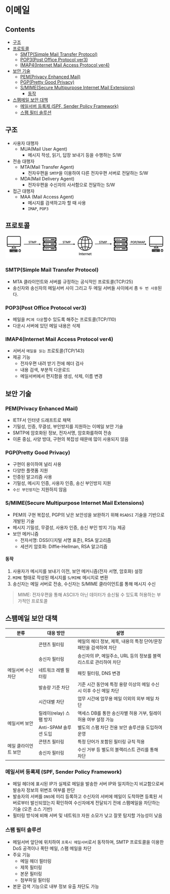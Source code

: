 이메일
===

Contents
---

- [구조](#구조)
- [프로토콜](#프로토콜)
  - [SMTP(Simple Mail Transfer Protocol)](#smtpsimple-mail-transfer-protocol)
  - [POP3(Post Office Protocol ver3)](#pop3post-office-protocol-ver3)
  - [IMAP4(Internet Mail Access Protocol ver4)](#imap4internet-mail-access-protocol-ver4)
- [보안 기술](#보안-기술)
  - [PEM(Privacy Enhanced Mail)](#pemprivacy-enhanced-mail)
  - [PGP(Pretty Good Privacy)](#pgppretty-good-privacy)
  - [S/MIME(Secure Multipurpose Internet Mail Extensions)](#smimesecure-multipurpose-internet-mail-extensions)
    - [동작](#동작)
- [스팸메일 보안 대책](#스팸메일-보안-대책)
  - [메일서버 등록제 (SPF, Sender Policy Framework)](#메일서버-등록제-spf-sender-policy-framework)
  - [스팸 필터 솔루션](#스팸-필터-솔루션)

구조
---

- 사용자 대행자
  - MUA(Mail User Agent)
    - 메시지 작성, 읽기, 답장 보내기 등을 수행하는 S/W
- 전송 대행자
  - MTA(Mail Transfer Agent)
    - 전자우편을 `SMTP`을 이용하여 다른 전자우편 서버로 전달하는 S/W
  - MDA(Mail Delivery Agent)
    - 전자우편을 수신자의 사서함으로 전달하는 S/W
- 접근 대행자
  - MAA (Mail Access Agent)
    - 메시지를 검색하고자 할 때 사용
    - `IMAP`, `POP3`

프로토콜
---

![이메일 프로토콜](images/2020-06-03-20-38-14.png)

### SMTP(Simple Mail Transfer Protocol)

- MTA 클라이언트와 서버를 규정하는 공식적인 프로토콜(TCP/25)
- 송신자와 송신자의 메일서버 사이 그리고 두 메일 서버들 사이에서 총 `두 번 사용`된다.

### POP3(Post Office Protocol ver3)

- 메일을 `PC에 다운`할수 있도록 해주는 프로토콜(TCP/110)
- 다운시 서버에 있던 메일 내용은 삭제

### IMAP4(Internet Mail Access Protocol ver4)

- 서버서 `메일을 읽는` 프로토콜(TCP/143)
- 제공 기능
  - 전자우편 내려 받기 전에 헤더 검사
  - 내용 검색, 부분적 다운로드
  - 메일서버에서 편지함을 생성, 삭제, 이름 변경

보안 기술
---

### PEM(Privacy Enhanced Mail)

- IETF서 인터넷 드래프트로 채택
- 기밀성, 인증, 무결성, 부인방지를 지원하는 이메일 보안 기술
- SMTP에 암호화된 정보, 전자서명, 암호화를하여 전송
- 이론 중심, 사양 방대, 구현의 복잡성 때문에 많이 사용되지 않음

### PGP(Pretty Good Privacy)

- 구현이 용이하여 널리 사용
- 다양한 플랫폼 지원
- 인증된 알고리즘 사용
- 기밀성, 메시지 인증, 사용자 인증, 송신 부인방지 지원
- `수신 부인방지`는 지원하지 않음

### S/MIME(Secure Multipurpose Internet Mail Extensions)

- PEM의 구현 복잡성, PGP의 낮은 보안성을 보완하기 위해 `RSADSI` 기술을 기반으로 개발된 기술
- 메시지 기밀성, 무결성, 사용자 인증, 송신 부인 방지 기능 제공
- 보안 메커니즘
  - 전자서명: DSS(디지털 서명 표준), RSA 알고리즘
  - 세션키 암호화: Diffie-Hellman, RSA 알고리즘 

#### 동작

1. 사용자가 메시지를 보내기 이전, 보안 메커니즘(전자 서명, 암호화) 설정
2.  `MIME` 형태로 작성된 메시지를 `S/MIME` 메시지로 변환
3. 송신자는 메일 서버로 전송, 수신자는 S/MIME 클라이언트를 통해 메시지 수신

> MIME: 전자우편을 통해 ASCII가 아닌 데이터가 송신될 수 있도록 허용하는 부가적인 프로토콜

스팸메일 보안 대책
---

<table>
  <thead>
    <tr>
      <th>분류</th>
      <th>대응 방안</th>
      <th>설명</th>
    </tr>
  </thead>
  <tbody>
    <tr>
      <td rowspan=5>메일서버 수신차단</td>
      <td>콘텐츠 필터링</td>
      <td>메일의 헤더 정보, 제목, 내용의 특정 단어/문장 패턴을 검색하여 차단</td>
    </tr>
    <tr>
      <td>송신자 필터링</td>
      <td>송신자의 IP, 메일주소, URL 등의 정보를 블랙리스트로 관리하여 차단</td>
    </tr>
    <tr>
      <td>네트워크 레벨 필터링</td>
      <td>패킷 필터링, DNS 변경</td>
    </tr>
    <tr>
      <td>발송량 기준 차단</td>
      <td>기준 시간 동안에 특정 용량 이상의 메일 수신 시 이후 수신 메일 차단</td>
    </tr>
    <tr>
      <td>시간대별 차단</td>
      <td>업무 시간에 업무용 메일 이외의 외부 메일 차단</td>
    </tr>
    <tr>
      <td rowspan=2>메일서버 보안</td>
      <td>릴레이(relay) 스팸 방지</td>
      <td>액세스 DB를 통한 송신자별 허용 거부, 릴레이 허용 여부 설정 가능</td>
    </tr>
    <tr>
      <td>Anti-SPAM 솔루션 도입</td>
      <td>별도의 스팸 차단 전용 보안 솔루션을 도입하여 운영</td>
    </tr>
    <tr>
      <td rowspan=2>메일 클라이언트 보안</td>
      <td>콘텐츠 필터링</td>
      <td>특정 단어가 포함된 필터링 규칙 적용</td>
    </tr>
    <tr>
      <td>송신자 필터링</td>
      <td>수신 거부 등 별도의 블랙리스트 관리를 통해 차단</td>
    </tr>
  </tbody>
</table>

### 메일서버 등록제 (SPF, Sender Policy Framework)

- 메일 헤더에 표시된 IP가 실제로 메일을 발송한 서버 IP와 일치하는지 비교함으로써 발송자 정보의 위변조 여부를 판단
- 발송자의 서버를 `DNS`에 미리 등록하고 수신자의 서버에 메일이 도착하면 등록된 서버로부터 발신되었는지 확인하여 수신자에게 전달되기 전에 스팸메일을 차단하는 기술 (오픈 소스 기반)
- 필터링 방식에 비해 서버 및 네트워크 자원 소모가 낮고 잘못 탐지할 가능성이 낮음

### 스팸 필터 솔루션

- 메일서버 앞단에 위치하여 `프록시 메일서버`로서 동작하며, SMTP 프로토콜을 이용한 DoS 공격이나 폭탄 메일, 스팸 메일을 차단
- 주요 기능
  - 메일 헤더 필터링
  - 제목 필터링
  - 본문 필터링
  - 첨부파일 필터링
- 본문 검색 기능으로 내부 정보 유출 차단도 가능
